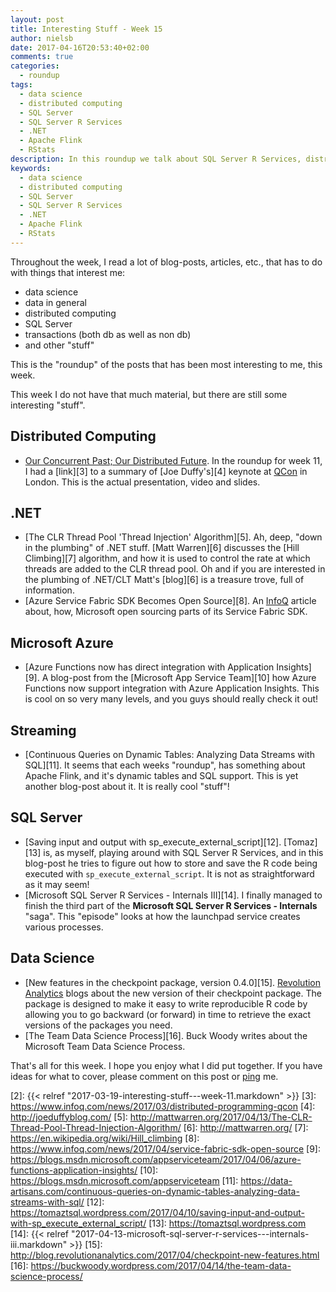 ```yaml
---
layout: post
title: Interesting Stuff - Week 15
author: nielsb
date: 2017-04-16T20:53:40+02:00
comments: true
categories:
  - roundup
tags:
  - data science
  - distributed computing
  - SQL Server
  - SQL Server R Services
  - .NET
  - Apache Flink
  - RStats
description: In this roundup we talk about SQL Server R Services, distributed computing, .NET, Apache Flink and other interesting stuff!
keywords:
  - data science
  - distributed computing
  - SQL Server
  - SQL Server R Services
  - .NET
  - Apache Flink
  - RStats   
---
```


Throughout the week, I read a lot of blog-posts, articles, etc., that has to do with things that interest me:

* data science
* data in general
* distributed computing
* SQL Server
* transactions (both db as well as non db)
* and other "stuff"

This is the "roundup" of the posts that has been most interesting to me, this week. 

<!--more-->

This week I do not have that much material, but there are still some interesting "stuff".

## Distributed Computing

* [Our Concurrent Past; Our Distributed Future][1]. In the roundup for week 11, I had a [link][3] to a summary of [Joe Duffy's][4] keynote at [QCon][qcon] in London. This is the actual presentation, video and slides.

## .NET

* [The CLR Thread Pool 'Thread Injection' Algorithm][5]. Ah, deep, "down in the plumbing" of .NET stuff. [Matt Warren][6] discusses the [Hill Climbing][7] algorithm, and how it is used to control the rate at which threads are added to the CLR thread pool. Oh and if you are interested in the plumbing of .NET/CLT Matt's [blog][6] is a treasure trove, full of information.
* [Azure Service Fabric SDK Becomes Open Source][8]. An [InfoQ][iq] article about, how, Microsoft open sourcing parts of its Service Fabric SDK.

## Microsoft Azure

* [Azure Functions now has direct integration with Application Insights][9]. A blog-post from the [Microsoft App Service Team][10] how Azure Functions now support integration with Azure Application Insights. This is cool on so very many levels, and you guys should really check it out!

## Streaming

* [Continuous Queries on Dynamic Tables: Analyzing Data Streams with SQL][11]. It seems that each weeks "roundup", has something about Apache Flink, and it's dynamic tables and SQL support. This is yet another blog-post about it. It is really cool "stuff"!

## SQL Server

* [Saving input and output with sp_execute_external_script][12]. [Tomaz][13] is, as myself, playing around with SQL Server R Services, and in this blog-post he tries to figure out how to store and save the R code being executed with `sp_execute_external_script`. It is not as straightforward as it may seem!
* [Microsoft SQL Server R Services - Internals III][14]. I finally managed to finish the third part of the **Microsoft SQL Server R Services - Internals** "saga". This "episode" looks at how the launchpad service creates various processes.

## Data Science

* [New features in the checkpoint package, version 0.4.0][15]. [Revolution Analytics][re] blogs about the new version of their checkpoint package. The package is designed to make it easy to write reproducible R code by allowing you to go backward (or forward) in time to retrieve the exact versions of the packages you need.
* [The Team Data Science Process][16]. Buck Woody writes about the Microsoft Team Data Science Process.

That's all for this week. I hope you enjoy what I did put together. If you have ideas for what to cover, please comment on this post or [ping][ma] me.

[ma]: mailto:niels.it.berglund@gmail.com
[mp]: https://blog.acolyer.org
[iq]: https://www.infoq.com/
[ew]: http://sqlonice.com/
[re]: http://blog.revolutionanalytics.com
[sqsk]: https://www.sqlskills.com
[qcon]: https://qconlondon.com/
[1]: https://www.infoq.com/presentations/concurrency-distributed-computing
[2]: {{< relref "2017-03-19-interesting-stuff---week-11.markdown" >}}
[3]: https://www.infoq.com/news/2017/03/distributed-programming-qcon
[4]: http://joeduffyblog.com/
[5]: http://mattwarren.org/2017/04/13/The-CLR-Thread-Pool-Thread-Injection-Algorithm/
[6]: http://mattwarren.org/
[7]: https://en.wikipedia.org/wiki/Hill_climbing
[8]: https://www.infoq.com/news/2017/04/service-fabric-sdk-open-source
[9]: https://blogs.msdn.microsoft.com/appserviceteam/2017/04/06/azure-functions-application-insights/
[10]: https://blogs.msdn.microsoft.com/appserviceteam
[11]: https://data-artisans.com/continuous-queries-on-dynamic-tables-analyzing-data-streams-with-sql/
[12]: https://tomaztsql.wordpress.com/2017/04/10/saving-input-and-output-with-sp_execute_external_script/
[13]: https://tomaztsql.wordpress.com
[14]: {{< relref "2017-04-13-microsoft-sql-server-r-services---internals-iii.markdown" >}}
[15]: http://blog.revolutionanalytics.com/2017/04/checkpoint-new-features.html
[16]: https://buckwoody.wordpress.com/2017/04/14/the-team-data-science-process/

